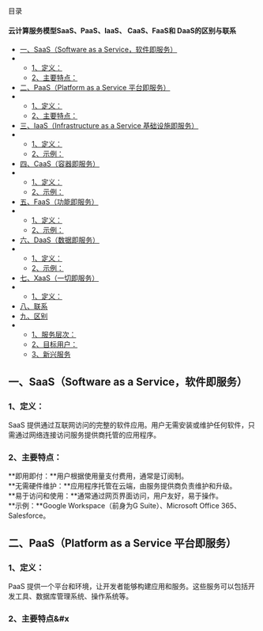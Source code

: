 <div id="article_content" class="article_content clearfix">
 <link rel="stylesheet" href="https://csdnimg.cn/release/blogv2/dist/mdeditor/css/editerView/kdoc_html_views-1a98987dfd.css">
 <link rel="stylesheet" href="https://csdnimg.cn/release/blogv2/dist/mdeditor/css/editerView/ck_htmledit_views-704d5b9767.css">
 <div id="content_views" class="markdown_views prism-atom-one-dark">
  <svg xmlns="http://www.w3.org/2000/svg" style="display: none;"><path stroke-linecap="round" d="M5,0 0,2.5 5,5z" id="raphael-marker-block" style="-webkit-tap-highlight-color: rgba(0, 0, 0, 0);"></path>
  </svg>
  <p>目录<br></p>
  <div class="toc">
   <h4>云计算服务模型SaaS、PaaS、IaaS、 CaaS、FaaS和 DaaS的区别与联系</h4>
   <ul>
    <li><a href="#SaaSSoftware_as_a_Service_2" rel="nofollow">一、SaaS（Software as a Service，软件即服务）</a></li>
    <li>
     <ul>
      <li><a href="#1_3" rel="nofollow">1、定义：</a></li>
      <li><a href="#2_5" rel="nofollow">2、主要特点：</a></li>
     </ul></li>
    <li><a href="#PaaSPlatform_as_a_Service__10" rel="nofollow">二、PaaS（Platform as a Service 平台即服务）</a></li>
    <li>
     <ul>
      <li><a href="#1_11" rel="nofollow">1、定义：</a></li>
      <li><a href="#2_13" rel="nofollow">2、主要特点：</a></li>
     </ul></li>
    <li><a href="#IaaSInfrastructure_as_a_Service__19" rel="nofollow">三、IaaS（Infrastructure as a Service 基础设施即服务）</a></li>
    <li>
     <ul>
      <li><a href="#1_21" rel="nofollow">1、定义：</a></li>
      <li><a href="#2_23" rel="nofollow">2、示例：</a></li>
     </ul></li>
    <li><a href="#CaaS_25" rel="nofollow">四、CaaS（容器即服务）</a></li>
    <li>
     <ul>
      <li><a href="#1_27" rel="nofollow">1、定义：</a></li>
      <li><a href="#2_29" rel="nofollow">2、示例：</a></li>
     </ul></li>
    <li><a href="#FaaS_31" rel="nofollow">五、FaaS（功能即服务）</a></li>
    <li>
     <ul>
      <li><a href="#1_33" rel="nofollow">1、定义：</a></li>
      <li><a href="#2_35" rel="nofollow">2、示例：</a></li>
     </ul></li>
    <li><a href="#DaaS_37" rel="nofollow">六、DaaS（数据即服务）</a></li>
    <li>
     <ul>
      <li><a href="#1_39" rel="nofollow">1、定义：</a></li>
      <li><a href="#2_41" rel="nofollow">2、示例：</a></li>
     </ul></li>
    <li><a href="#XaaS_43" rel="nofollow">七、XaaS（一切即服务）</a></li>
    <li>
     <ul>
      <li><a href="#1_45" rel="nofollow">1、定义：</a></li>
     </ul></li>
    <li><a href="#_49" rel="nofollow">八、联系</a></li>
    <li><a href="#_54" rel="nofollow">九、区别</a></li>
    <li>
     <ul>
      <li><a href="#1_55" rel="nofollow">1、服务层次：</a></li>
      <li><a href="#2_60" rel="nofollow">2、目标用户：</a></li>
      <li><a href="#3_70" rel="nofollow">3、新兴服务</a></li>
     </ul></li>
   </ul>
  </div>
  <p></p>
  <h2><a id="SaaSSoftware_as_a_Service_2"></a>一、SaaS（Software as a Service，软件即服务）</h2>
  <h3><a id="1_3"></a>1、定义：</h3>
  <p>SaaS 提供通过互联网访问的完整的软件应用。用户无需安装或维护任何软件，只需通过网络连接访问服务提供商托管的应用程序。</p>
  <h3><a id="2_5"></a>2、主要特点：</h3>
  <p>**即用即付：**用户根据使用量支付费用，通常是订阅制。<br> **无需硬件维护：**应用程序托管在云端，由服务提供商负责维护和升级。<br> **易于访问和使用：**通常通过网页界面访问，用户友好，易于操作。<br> **示例：**Google Workspace（前身为G Suite）、Microsoft Office 365、Salesforce。</p>
  <h2><a id="PaaSPlatform_as_a_Service__10"></a>二、PaaS（Platform as a Service 平台即服务）</h2>
  <h3><a id="1_11"></a>1、定义：</h3>
  <p>PaaS 提供一个平台和环境，让开发者能够构建应用和服务。这些服务可以包括开发工具、数据库管理系统、操作系统等。</p>
  <h3><a id="2_13"></a>2、主要特点&amp;#x</h3>
 </div>
 <link href="https://csdnimg.cn/release/blogv2/dist/mdeditor/css/editerView/markdown_views-a5d25dd831.css" rel="stylesheet">
 <link href="https://csdnimg.cn/release/blogv2/dist/mdeditor/css/style-e504d6a974.css" rel="stylesheet">
</div>
